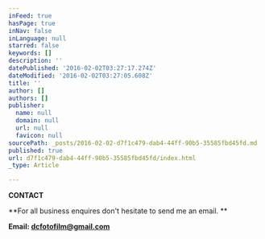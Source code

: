 ```yaml
---
inFeed: true
hasPage: true
inNav: false
inLanguage: null
starred: false
keywords: []
description: ''
datePublished: '2016-02-02T03:27:17.274Z'
dateModified: '2016-02-02T03:27:05.608Z'
title: ''
author: []
authors: []
publisher:
  name: null
  domain: null
  url: null
  favicon: null
sourcePath: _posts/2016-02-02-d7f1c479-dab4-44ff-90b5-35585fbd45fd.md
published: true
url: d7f1c479-dab4-44ff-90b5-35585fbd45fd/index.html
_type: Article

---
```

**CONTACT**

**For all business enquires don't hesitate to send me an email.  **

**Email: dcfotofilm@gmail.com**